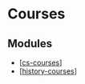 # Courses

Modules
---
- [[cs-courses]]
- [[history-courses]]

[//begin]: # "Autogenerated link references for markdown compatibility"
[cs-courses]: ../cs/cs-courses/cs-courses.md "CS Courses"
[history-courses]: history-courses/history-courses.md "History Courses"
[//end]: # "Autogenerated link references"
